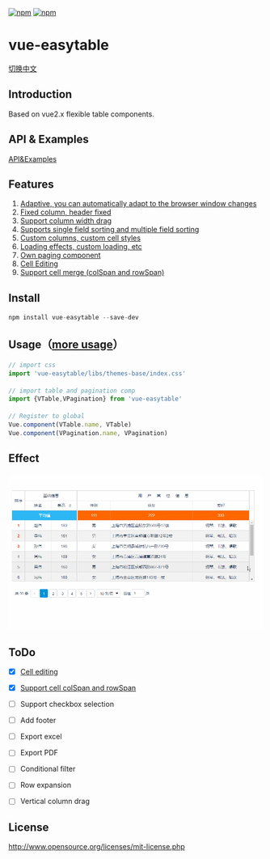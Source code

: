 [![npm](https://img.shields.io/npm/v/vue-easytable.svg)](https://www.npmjs.com/package/vue-easytable)
[![npm](https://img.shields.io/npm/l/vue-easytable.svg?maxAge=2592000)](http://www.opensource.org/licenses/mit-license.php)

# vue-easytable

[切换中文](https://github.com/huangshuwei/vue-easytable/blob/master/README-CN.md)


## Introduction
Based on vue2.x flexible table components.

## API & Examples
[API&Examples](http://doc.huangsw.com/vue-easytable/app.html#/table)

## Features
1. [Adaptive, you can automatically adapt to the browser window changes](http://doc.huangsw.com/vue-easytable/app.html#/table?anchor=table-simple-table-resize)
2. [Fixed column, header fixed](http://doc.huangsw.com/vue-easytable/app.html#/table?anchor=table-frozen-title-columns)  
3. [Support column width drag](http://doc.huangsw.com/vue-easytable/app.html#/table?anchor=table-basic-no-table-width)
4. [Supports single field sorting and multiple field sorting](http://doc.huangsw.com/vue-easytable/app.html#/table?anchor=table-sort-by-single-columns)
5. [Custom columns, custom cell styles](http://doc.huangsw.com/vue-easytable/app.html#/table?anchor=table-custom-columns)
6. [Loading effects, custom loading, etc](http://doc.huangsw.com/vue-easytable/app.html#/table?anchor=table-loading-and-error-content)
7. [Own paging component](http://doc.huangsw.com/vue-easytable/app.html#/pagination)
8. [Cell Editing](http://doc.huangsw.com/vue-easytable/app.html#/table?anchor=table-cell-edit)
9. [Support cell merge (colSpan and rowSpan)](http://doc.huangsw.com/vue-easytable/app.html#/table?anchor=table-cell-merge)
   

## Install

```javascript
npm install vue-easytable --save-dev
```

## Usage（[more usage](http://doc.huangsw.com/vue-easytable/app.html)）


```javascript
// import css
import 'vue-easytable/libs/themes-base/index.css'

// import table and pagination comp
import {VTable,VPagination} from 'vue-easytable'

// Register to global
Vue.component(VTable.name, VTable)
Vue.component(VPagination.name, VPagination)
```

## Effect
![vue-easytable](./examples/images/vue-easytable.gif)

## ToDo

- [x] [Cell editing](https://github.com/huangshuwei/vue-easytable/releases/tag/1.2.1)
- [x] [Support cell colSpan and rowSpan](https://github.com/huangshuwei/vue-easytable/releases/tag/1.3.0)
- [ ] Support checkbox selection  
- [ ] Add footer
- [ ] Export excel
- [ ] Export PDF
- [ ] Conditional filter
- [ ] Row expansion
- [ ] Vertical column drag


## License
http://www.opensource.org/licenses/mit-license.php





